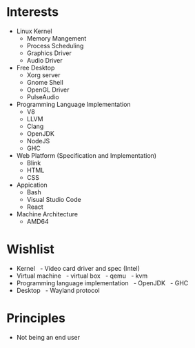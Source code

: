 <!--
{
  "title": "About Author",
  "date": "2017-03-19T23:09:49+09:00",
  "special": true
}
-->

# Interests

- Linux Kernel
  - Memory Mangement
  - Process Scheduling
  - Graphics Driver
  - Audio Driver
- Free Desktop
  - Xorg server
  - Gnome Shell
  - OpenGL Driver
  - PulseAudio
- Programming Language Implementation
  - V8
  - LLVM
  - Clang
  - OpenJDK
  - NodeJS
  - GHC
- Web Platform (Specification and Implementation)
  - Blink
  - HTML
  - CSS
- Appication
  - Bash
  - Visual Studio Code
  - React
- Machine Architecture
  - AMD64
  
 # Wishlist
 
 - Kernel
   - Video card driver and spec (Intel)
 - Virtual machine
   - virtual box
   - qemu
   - kvm
 - Programming language implementation
   - OpenJDK
   - GHC
 - Desktop
   - Wayland protocol
 
# Principles

- Not being an end user
